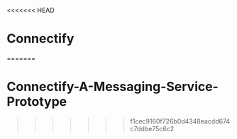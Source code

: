 <<<<<<< HEAD
# Connectify
=======
# Connectify-A-Messaging-Service-Prototype
>>>>>>> f1cec9160f726b0d4348eacdd674c7ddbe75c6c2

